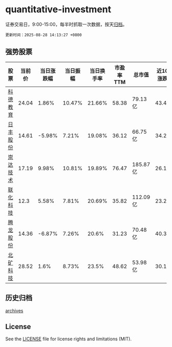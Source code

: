 # quantitative-investment

证券交易日，9:00-15:00，每半时抓取一次数据，按天[归档](archives)。

`更新时间：2025-08-28 14:13:27 +0800`

## 强势股票

|股票|当前价|当日涨跌幅|当日振幅|当日换手率|市盈率TTM|总市值|近10日涨跌幅|
|----|----|----|----|----|----|----|----|
|[科德教育](https://xueqiu.com/S/SZ300192)|24.04|1.86%|10.47%|21.66%|58.38|79.13亿|43.44%|
|[日丰股份](https://xueqiu.com/S/SZ002953)|14.61|-5.98%|7.21%|19.08%|36.12|66.75亿|34.28%|
|[崇达技术](https://xueqiu.com/S/SZ002815)|17.19|9.98%|10.81%|19.89%|76.47|185.87亿|26.12%|
|[联化科技](https://xueqiu.com/S/SZ002250)|12.3|5.58%|7.81%|20.69%|35.82|112.09亿|23.25%|
|[腾龙股份](https://xueqiu.com/S/SH603158)|14.36|-6.87%|7.26%|20.6%|31.23|70.48亿|40.37%|
|[北矿科技](https://xueqiu.com/S/SH600980)|28.52|1.6%|8.73%|23.5%|48.62|53.98亿|30.11%|

## 历史归档

[archives](archives)

## License

See the [LICENSE](LICENSE) file for license rights and limitations (MIT).